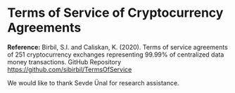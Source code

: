 # Terms of Service of Cryptocurrency Agreements

**Reference:** Birbil, S.I. and Caliskan, K. (2020). Terms of service
agreements of 251 cryptocurrency exchanges representing 99.99% of
centralized data money transactions. GitHub Repository
https://github.com/sibirbil/TermsOfService

We would like to thank Sevde Ünal for research assistance.